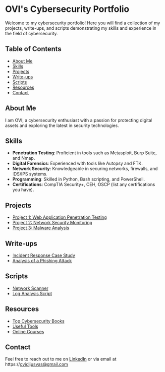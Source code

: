 # OVI's Cybersecurity Portfolio

Welcome to my cybersecurity portfolio! Here you will find a collection of my projects, write-ups, and scripts demonstrating my skills and experience in the field of cybersecurity.

## Table of Contents
- [About Me](#about-me)
- [Skills](#skills)
- [Projects](#projects)
- [Write-ups](#write-ups)
- [Scripts](#scripts)
- [Resources](#resources)
- [Contact](#contact)

## About Me
I am OVI, a cybersecurity enthusiast with a passion for protecting digital assets and exploring the latest in security technologies. 

## Skills
- **Penetration Testing**: Proficient in tools such as Metasploit, Burp Suite, and Nmap.
- **Digital Forensics**: Experienced with tools like Autopsy and FTK.
- **Network Security**: Knowledgeable in securing networks, firewalls, and IDS/IPS systems.
- **Programming**: Skilled in Python, Bash scripting, and PowerShell.
- **Certifications**: CompTIA Security+, CEH, OSCP (list any certifications you have).

## Projects
- [Project 1: Web Application Penetration Testing](./Projects/WebAppPentest)
- [Project 2: Network Security Monitoring](./Projects/NetworkSecurityMonitoring)
- [Project 3: Malware Analysis](./Projects/MalwareAnalysis)

## Write-ups
- [Incident Response Case Study](./Writeups/IncidentResponseCaseStudy.md)
- [Analysis of a Phishing Attack](./Writeups/PhishingAttackAnalysis.md)

## Scripts
- [Network Scanner](./Scripts/NetworkScanner.py)
- [Log Analysis Script](./Scripts/LogAnalysis.py)

## Resources
- [Top Cybersecurity Books](./Resources/Books.md)
- [Useful Tools](./Resources/Tools.md)
- [Online Courses](./Resources/Courses.md)

## Contact
Feel free to reach out to me on [LinkedIn](https://www.linkedin.com/in/ovidijus-vasys-11aaa9166/) or via email at https://ovidijusvas@gmail.com

